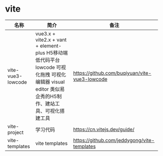 # vite

| 名称 | 简介 | 备注 |
| ---- | ---- | ---- |
| vite-vue3-lowcode | vue3.x + vite2.x + vant + element-plus H5移动端低代码平台 lowcode 可视化拖拽 可视化编辑器 visual editor 类似易企秀的H5制作、建站工具、可视化搭建工具| https://github.com/buqiyuan/vite-vue3-lowcode | 
| vite-project | 学习代码| https://cn.vitejs.dev/guide/ | 
| vite-templates | vite templates| https://github.com/jeddygong/vite-templates | 